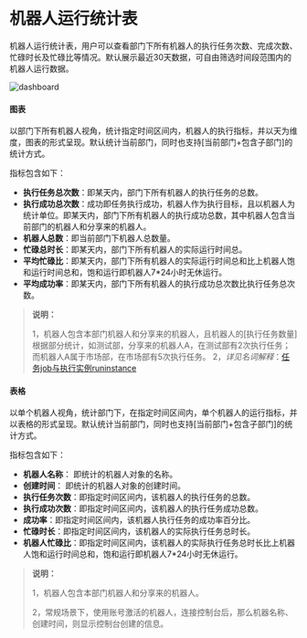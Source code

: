 # 机器人运行统计表

机器人运行统计表，用户可以查看部门下所有机器人的执行任务次数、完成次数、忙碌时长及忙碌比等情况。默认展示最近30天数据，可自由筛选时间段范围内的机器人运行数据。

![dashboard](https://docimages.blob.core.chinacloudapi.cn/images/Console/1219dis2-all.png)

#### 图表

以部门下所有机器人视角，统计指定时间区间内，机器人的执行指标，并以天为维度，图表的形式呈现。默认统计当前部门，同时也支持[当前部门+包含子部门]的统计方式。

指标包含如下：

- **执行任务总次数**：即某天内，部门下所有机器人的执行任务的总数。
- **执行成功总次数**：成功即任务执行成功，机器人作为执行目标，且以机器人为统计单位。即某天内，部门下所有机器人的执行成功总数，其中机器人包含当前部门的机器人和分享来的机器人。
- **机器人总数**：即当前部门下机器人总数量。
- **忙碌总时长**：即某天内，部门下所有机器人的实际运行时间总。
- **平均忙碌比**：即某天内，部门下所有机器人的实际运行时间总和比上机器人饱和运行时间总和，饱和运行即机器人7*24小时无休运行。
- **平均成功率**：即某天内，部门下所有机器人的执行成功总次数比执行任务总次数。

> **说明：**
>
> 1，机器人包含本部门机器人和分享来的机器人，且机器人的[执行任务数量]根据部分统计，如测试部，分享来的机器人A，在测试部有2次执行任务；而机器人A属于市场部，在市场部有5次执行任务。
> 2，*详见名词解释*：[任务job与执行实例runinstance](./../../Glossary.md)

#### 表格

以单个机器人视角，统计部门下，在指定时间区间内，单个机器人的运行指标，并以表格的形式呈现。默认统计当前部门，同时也支持[当前部门+包含子部门]的统计方式。

指标包含如下：

- **机器人名称**： 即统计的机器人对象的名称。
- **创建时间**： 即统计的机器人对象的创建时间。
- **执行任务次数**：即指定时间区间内，该机器人的执行任务的总数。
- **执行成功次数**：即指定时间区间内，该机器人的执行任务成功总数。
- **成功率**：即指定时间区间内，该机器人执行任务的成功率百分比。
- **忙碌时长**：即指定时间区间内，该机器人的实际执行任务总时长。
- **机器人忙碌比**：即指定时间区间内，该机器人的实际执行任务总时长比上机器人饱和运行时间总和，饱和运行即机器人7*24小时无休运行。

> **说明：**
>
> 1，机器人包含本部门机器人和分享来的机器人。
>
> 2，常规场景下，使用账号激活的机器人，连接控制台后，那么机器名称、创建时间，则显示控制台创建的信息。
